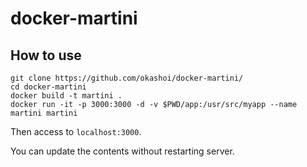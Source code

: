 # docker-martini

## How to use

```
git clone https://github.com/okashoi/docker-martini/
cd docker-martini
docker build -t martini .
docker run -it -p 3000:3000 -d -v $PWD/app:/usr/src/myapp --name martini martini
```

Then access to `localhost:3000`.

You can update the contents without restarting server.
